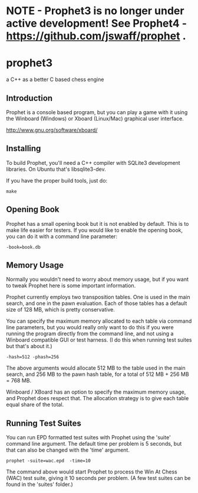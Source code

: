 # NOTE - Prophet3 is no longer under active development!  See Prophet4 - https://github.com/jswaff/prophet .


# prophet3

a C++ as a better C based chess engine

## Introduction 

Prophet is a console based program, but you can play a game with it using the 
Winboard (Windows) or Xboard (Linux/Mac) graphical user interface.  

http://www.gnu.org/software/xboard/


## Installing

To build Prophet, you'll need a C++ compiler with SQLite3 development libraries.  On Ubuntu that's libsqlite3-dev.

If you have the proper build tools, just do:

```
make
```


## Opening Book
Prophet has a small opening book but it is not enabled by default.  This is to make life easier for testers.  If you
would like to enable the opening book, you can do it with a command line parameter:

```-book=book.db```


## Memory Usage

Normally you wouldn't need to worry about memory usage, but if you want to tweak
Prophet here is some important information.

Prophet currently employs two transposition tables.  One is used in the main 
search, and one in the pawn evaluation.  Each of those tables has a default size of 128 MB, which is
pretty conservative.
 
You can specify the maximum memory allocated to each table via command line
parameters, but you would really only want to do this if you were running the program 
directly from the command line, and not using a Winboard compatible GUI or test harness. 
(I do this when running test suites but that's about it.)  

```
-hash=512 -phash=256
``` 

The above arguments would allocate 512 MB to the table used in the main search,
and 256 MB to the pawn hash table, for a total of 512 MB + 256 MB = 768 MB.  
 
Winboard / XBoard has an option to specify the maximum memory usage, and Prophet does
respect that.  The allocation strategy is to give each table equal share of the total.

## Running Test Suites

You can run EPD formatted test suites with Prophet using the 'suite' command line argument.  The
default time per problem is 5 seconds, but that can also be changed with the 'time'
argument.

```
prophet -suite=wac.epd  -time=10
```

The command above would start Prophet to process the Win At Chess (WAC) test suite,
giving it 10 seconds per problem.  (A few test suites can be found in the 'suites' folder.)


